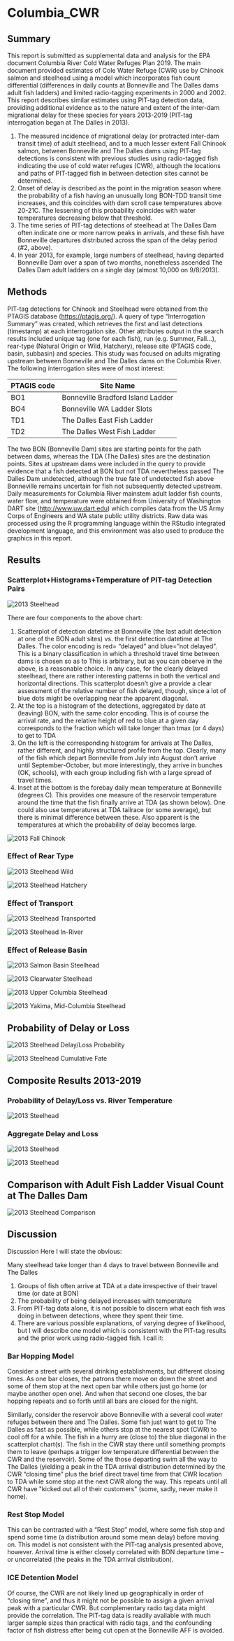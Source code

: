# Columbia_CWR
## Summary
This report is submitted as supplemental data and analysis for the EPA document Columbia River Cold Water Refuges Plan 2019. The main document provided estimates of Cole Water Refuge (CWR) use by Chinook salmon and steelhead using a model which incorporates fish count differential (differences in daily counts at Bonneville and The Dalles dams adult fish ladders) and limited radio-tagging experiments in 2000 and 2002. This report describes similar estimates using PIT-tag detection data, providing additional evidence as to the nature and extent of the inter-dam migrational delay for these species for years 2013-2019 (PIT-tag interrogation began at The Dalles in 2013).

1. The measured incidence of migrational delay (or protracted inter-dam transit time) of adult steelhead, and to a much lesser extent Fall Chinook salmon, between Bonneville and The Dalles dams using PIT-tag detections is consistent with previous studies using radio-tagged fish indicating the use of cold water refuges (CWR), although the locations and paths of PIT-tagged fish in between detection sites cannot be determined.
1. Onset of delay is described as the point in the migration season where the probability of a fish having an unusually long BON-TDD transit time increases, and this coincides with dam scroll case temperatures above 20-21C. The lessening of this probability coincides with water temperatures decreasing below that threshold.
1. The time series of PIT-tag detections of steelhead at The Dalles Dam often indicate one or more narrow peaks in arrivals, and these fish have Bonneville departures distributed across the span of the delay period (#2, above). 
1. In year 2013, for example, large numbers of steelhead, having departed Bonneville Dam over a span of two months, nonetheless ascended The Dalles Dam adult ladders on a single day (almost 10,000 on 9/8/2013).

## Methods
PIT-tag detections for Chinook and Steelhead were obtained from the PTAGIS database (https://ptagis.org/). A query of type “Interrogation Summary” was created, which retrieves the first and last detections (timestamp) at each interrogation site. Other attributes output in the search results included unique tag (one for each fish), run (e.g. Summer, Fall…), rear-type (Natural Origin or Wild, Hatchery), release site (PTAGIS code, basin, subbasin) and species.
This study was focused on adults migrating upstream between Bonneville and The Dalles dams on the Columbia River. The following interrogation sites were of most interest:

PTAGIS code |	Site Name
------------ | -------------
BO1	| Bonneville Bradford Island Ladder
BO4	| Bonneville WA Ladder Slots
TD1	| The Dalles East Fish Ladder
TD2	| The Dalles West Fish Ladder

The two BON (Bonneville Dam) sites are starting points for the path between dams, whereas the TDA (The Dalles) sites are the destination points. Sites at upstream dams were included in the query to provide evidence that a fish detected at BON but not TDA nevertheless passed The Dalles Dam undetected, although the true fate of undetected fish above Bonneville remains uncertain for fish not subsequently detected upstream.
Daily measurements for Columbia River mainstem adult ladder fish counts, water flow, and temperature were obtained from University of Washington DART site (http://www.uw.dart.edu) which compiles data from the US Army Corps of Engineers and WA state public utility districts.
Raw data was processed using the R programming language within the RStudio integrated development language, and this environment was also used to produce the graphics in this report.

## Results
### Scatterplot+Histograms+Temperature of PIT-tag Detection Pairs

![2013 Steelhead](images/2013Steelhead.png)

There are four components to the above chart:
1. Scatterplot of detection datetime at Bonneville (the last adult detection at one of the BON adult sites) vs. the first detection datetime at The Dalles. The color encoding is red= “delayed” and blue=”not delayed”. This is a binary classification in which a threshold travel time between dams is chosen so as to This is arbitrary, but as you can observe in the above, is a reasonable choice. In any case, for the clearly delayed steelhead, there are rather interesting patterns in both the vertical and horizontal directions. This scatterplot doesn’t give a provide a clear assessment of the relative number of fish delayed, though, since a lot of blue dots might be overlapping near the apparent diagonal.
1. At the top is a histogram of the detections, aggregated by date at (leaving) BON, with the same color encoding. This is of course the arrival rate, and the relative height of red to blue at a given day corresponds to the fraction which will take longer than tmax (or 4 days) to get to TDA
1. On the left is the corresponding histogram for arrivals at The Dalles, rather different, and highly structured profile from the top. Clearly, many of the fish which depart Bonneville from July into August don’t arrive until September-October, but more interestingly, they arrive in bunches (OK, schools), with each group including fish with a large spread of travel times.
1. Inset at the bottom is the forebay daily mean temperature at Bonneville (degrees C). This provides one measure of the reservoir temperature around the time that the fish finally arrive at TDA (as shown below). One could also use temperatures at TDA tailrace (or some average), but there is minimal difference between these. Also apparent is the temperatures at which the probability of delay becomes large.

![2013 Fall Chinook](images/2013_FallChinook.png)

### Effect of Rear Type

![2013 Steelhead Wild](images/2013_Steelhead_Wild.png)

![2013 Steelhead Hatchery](images/2013_Steelhead_Hatchery.png)

### Effect of Transport

![2013 Steelhead Transported](images/2013_Steelhead_Transport_T.png)

![2013 Steelhead In-River](images/2013_Steelhead_Transport_F.png)

### Effect of Release Basin

![2013 Salmon Basin Steelhead](images/2013_Steelhead_Salmon.png)

![2013 Clearwater Steelhead](images/2013_Steelhead_Clearwater.png)

![2013 Upper Columbia Steelhead](images/2013_Steelhead_UC.png)

![2013 Yakima, Mid-Columbia Steelhead](images/2013_Steelhead_Yakima.png)

## Probability of Delay or Loss

![2013 Steelhead Delay/Loss Probability](images/2013_Steelhead_Probabilities.png)

![2013 Steelhead Cumulative Fate](images/2013_Steelhead_Cumulative.png)

## Composite Results 2013-2019

### Probability of Delay/Loss vs. River Temperature

![2013 Steelhead](images/Steelhead_Probability_vs_Temp.png)

### Aggregate Delay and Loss

![2013 Steelhead](images/Steelhead_Fate.png.png)

![2013 Steelhead](images/FallChinook_Fate.png.png)

## Comparison with Adult Fish Ladder Visual Count at The Dalles Dam

![2013 Steelhead Comparison](images/2013_Steelhead_Comparison.png)

## Discussion
Discussion
Here I will state the obvious:

Many steelhead take longer than 4 days to travel between Bonneville and The Dalles
1. Groups of fish often arrive at TDA at a date irrespective of their travel time (or date at BON)
1. The probability of being delayed increases with temperature
1. From PIT-tag data alone, it is not possible to discern what each fish was doing in between detections, where they spent their time.
1. There are various possible explanations, of varying degree of likelihood, but I will describe one model which is consistent with the PIT-tag results and the prior work using radio-tagged fish. I call it:

### Bar Hopping Model
Consider a street with several drinking establishments, but different closing times. As one bar closes, the patrons there move on down the street and some of them stop at the next open bar while others just go home (or maybe another open one). And when that second one closes, the bar hopping repeats and so forth until all bars are closed for the night.

Similarly, consider the reservoir above Bonneville with a several cool water refuges between there and The Dalles. Some fish just want to get to The Dalles as fast as possible, while others stop at the nearest spot (CWR) to cool off for a while. The fish in a hurry are (close to) the blue diagonal in the scatterplot chart(s). The fish in the CWR stay there until something prompts them to leave (perhaps a trigger low temperature differential between the CWR and the reservoir). Some of the those departing swim all the way to The Dalles (yielding a peak in the TDA arrival distribution determined by the CWR “closing time” plus the brief direct travel time from that CWR location to TDA while some stop at the next CWR along the way. This repeats until all CWR have "kicked out all of their customers" (some, sadly, never make it home).

### Rest Stop Model

This can be contrasted with a “Rest Stop” model, where some fish stop and spend some time (a distribution around some mean delay) before moving on. This model is not consistent with the PIT-tag analysis presented above, however. Arrival time is either closely correlated with BON departure time – or uncorrelated (the peaks in the TDA arrival distribution).

### ICE Detention Model 

Of course, the CWR are not likely lined up geographically in order of “closing time”, and thus it might not be possible to assign a given arrival peak with a particular CWR. But complementary radio tag data might provide the correlation. The PIT-tag data is readily available with much larger sample sizes than practical with radio tags, and the confounding factor of fish distress after being cut open at the Bonneville AFF is avoided.






